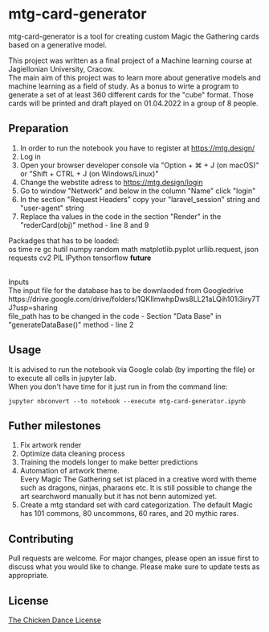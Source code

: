 # mtg-card-generator

mtg-card-generator is a tool for creating custom Magic the Gathering cards based on a generative model. <br>

This project was written as a final project of a Machine learning course at Jagiellonian University, Cracow. <br>
The main aim of this project was to learn more about generative models and machine learning as a field of study. As a bonus to wirte a program to generate a set of at least 360 different cards for the "cube" format. Those cards will be printed and draft played on 01.04.2022 in a group of 8 people. 


## Preparation

1. In order to run the notebook you have to register at https://mtg.design/ <br>
2. Log in <br>
3. Open your browser developer console via "Option + ⌘ + J (on macOS)" or "Shift + CTRL + J (on Windows/Linux)" <br>
4. Change the webstite adress to https://mtg.design/login <br>
5. Go to window "Network" and below in the column "Name" click "login" <br>
6. In the section "Request Headers" copy your "laravel_session" string and "user-agent" string <br>
7. Replace tha values in the code in the section "Render" in the  "rederCard(obj)" method - line 8 and 9 <br>

Packadges that has to be loaded: <br>
os
time
re
gc
hutil
numpy
random
math
matplotlib.pyplot 
urllib.request, json
requests
cv2
PIL
IPython
tensorflow 
__future__ 

<br>
Inputs <br>
The input file for the database has to be downlaoded from Googledrive <br>
https://drive.google.com/drive/folders/1QKIlmwhpDws8LL21aLQih101i3iry7TJ?usp=sharing  <br>
file_path has to be changed in the code - Section "Data Base" in "generateDataBase()" method - line 2



## Usage

It is advised to run the notebook via Google colab (by importing the file) or to execute all cells in jupyter lab. <br>
When you don't have time for it just run in from the command line: 

```shell
jupyter nbconvert --to notebook --execute mtg-card-generator.ipynb
```
## Futher milestones

1. Fix artwork render <br>
2. Optimize data cleaning process <br>
3. Training the models longer to make better predictions <br>
4. Automation of artwork theme. <br>
Every Magic The Gathering set ist placed in a creative word with theme such as dragons, ninjas, pharaons etc. It is still possible to change the art searchword manually but it has not benn automized yet. <br>
5. Create a mtg standard set with card categorization. The default Magic has 101 commons, 80 uncommons, 60 rares, and 20 mythic rares.

## Contributing
Pull requests are welcome. For major changes, please open an issue first to discuss what you would like to change.
Please make sure to update tests as appropriate.

## License
[The Chicken Dance License](https://github.com/supertunaman/cdl/blob/master/COPYING)
